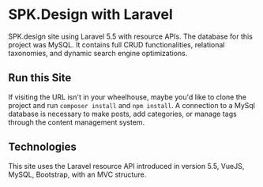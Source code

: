 # SPK.Design with Laravel
SPK.design site using Laravel 5.5 with resource APIs. The database for this project was MySQL. It contains full CRUD functionalities, relational taxonomies, and dynamic search engine optimizations.

## Run this Site
If visiting the URL isn't in your wheelhouse, maybe you'd like to clone the project and run `composer install` and `npm install`. A connection to a MySql database is necessary to make posts, add categories, or manage tags through the content management system. 

## Technologies
This site uses the Laravel resource API introduced in version 5.5, VueJS, MySQL, Bootstrap, with an MVC structure. 
